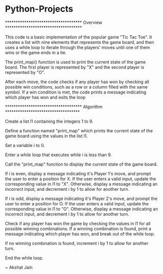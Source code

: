 # Python-Projects


************************************ Overview ************************************

This code is a basic implementation of the popular game "Tic Tac Toe". It creates a list with nine elements that represents the game board, and then uses a while loop to iterate through the players' moves until one of them wins or the game ends in a tie.

The print_map() function is used to print the current state of the game board. The first player is represented by "X" and the second player is represented by "O".

After each move, the code checks if any player has won by checking all possible win conditions, such as a row or a column filled with the same symbol. If a win condition is met, the code prints a message indicating which player has won and exits the loop


************************************ Algorithm ***********************************

Create a list l1 containing the integers 1 to 9.

Define a function named "print_map" which prints the current state of the game board using the values in the list l1.

Set a variable i to 0.

Enter a while loop that executes while i is less than 9.

Call the "print_map" function to display the current state of the game board.

If i is even, display a message indicating it's Player 1's move, and prompt the user to enter a position for X. If the user enters a valid input, update the corresponding value in l1 to "X". Otherwise, display a message indicating an incorrect input, and decrement i by 1 to allow for another turn.

If i is odd, display a message indicating it's Player 2's move, and prompt the user to enter a position for O. If the user enters a valid input, update the corresponding value in l1 to "O". Otherwise, display a message indicating an incorrect input, and decrement i by 1 to allow for another turn.

Check if any player has won the game by checking the values in l1 for all possible winning combinations. If a winning combination is found, print a message indicating which player has won, and break out of the while loop.

If no winning combination is found, increment i by 1 to allow for another turn.

End the while loop.


~ Akshat Jain